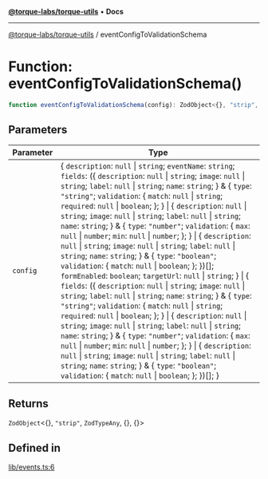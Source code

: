 [**@torque-labs/torque-utils**](../README.md) • **Docs**

***

[@torque-labs/torque-utils](../README.md) / eventConfigToValidationSchema

# Function: eventConfigToValidationSchema()

```ts
function eventConfigToValidationSchema(config): ZodObject<{}, "strip", ZodTypeAny, {}, {}>
```

## Parameters

| Parameter | Type |
| ------ | ------ |
| `config` | \{ `description`: `null` \| `string`; `eventName`: `string`; `fields`: (\{ `description`: `null` \| `string`; `image`: `null` \| `string`; `label`: `null` \| `string`; `name`: `string`; \} & \{ `type`: `"string"`; `validation`: \{ `match`: `null` \| `string`; `required`: `null` \| `boolean`; \}; \} \| \{ `description`: `null` \| `string`; `image`: `null` \| `string`; `label`: `null` \| `string`; `name`: `string`; \} & \{ `type`: `"number"`; `validation`: \{ `max`: `null` \| `number`; `min`: `null` \| `number`; \}; \} \| \{ `description`: `null` \| `string`; `image`: `null` \| `string`; `label`: `null` \| `string`; `name`: `string`; \} & \{ `type`: `"boolean"`; `validation`: \{ `match`: `null` \| `boolean`; \}; \})[]; `formEnabled`: `boolean`; `targetUrl`: `null` \| `string`; \} \| \{ `fields`: (\{ `description`: `null` \| `string`; `image`: `null` \| `string`; `label`: `null` \| `string`; `name`: `string`; \} & \{ `type`: `"string"`; `validation`: \{ `match`: `null` \| `string`; `required`: `null` \| `boolean`; \}; \} \| \{ `description`: `null` \| `string`; `image`: `null` \| `string`; `label`: `null` \| `string`; `name`: `string`; \} & \{ `type`: `"number"`; `validation`: \{ `max`: `null` \| `number`; `min`: `null` \| `number`; \}; \} \| \{ `description`: `null` \| `string`; `image`: `null` \| `string`; `label`: `null` \| `string`; `name`: `string`; \} & \{ `type`: `"boolean"`; `validation`: \{ `match`: `null` \| `boolean`; \}; \})[]; \} |

## Returns

`ZodObject`\<\{\}, `"strip"`, `ZodTypeAny`, \{\}, \{\}\>

## Defined in

[lib/events.ts:6](https://github.com/torque-labs/torque-utils/blob/3bd29ca22f900f1cf2686f7f240bf82e15337207/lib/events.ts#L6)
